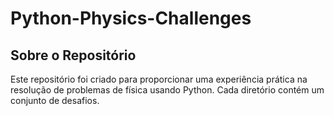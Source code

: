 # Python-Physics-Challenges

## Sobre o Repositório
Este repositório foi criado para proporcionar uma experiência prática na resolução de problemas de física usando Python. Cada diretório contém um conjunto de desafios.
